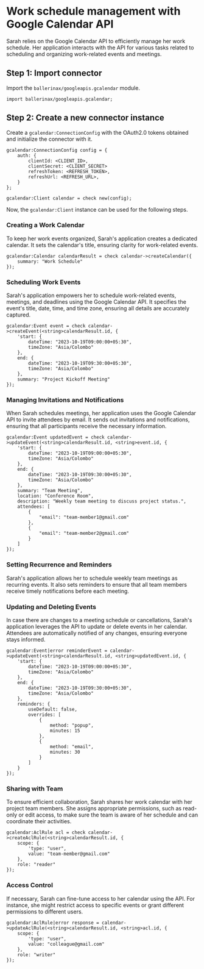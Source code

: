 # Work schedule management with Google Calendar API

Sarah relies on the Google Calendar API to efficiently manage her work schedule. Her application interacts with the API for various tasks related to scheduling and organizing work-related events and meetings.

## Step 1: Import connector

Import the `ballerinax/googleapis.gcalendar` module.

```ballerina
import ballerinax/googleapis.gcalendar;
```

## Step 2: Create a new connector instance

Create a `gcalendar:ConnectionConfig` with the OAuth2.0 tokens obtained and initialize the connector with it.

```ballerina
gcalendar:ConnectionConfig config = {
    auth: {
        clientId: <CLIENT_ID>,
        clientSecret: <CLIENT_SECRET>
        refreshToken: <REFRESH_TOKEN>,
        refreshUrl: <REFRESH_URL>,
    }
};

gcalendar:Client calendar = check new(config);
```

Now, the `gcalendar:Client` instance can be used for the following steps.

### Creating a Work Calendar

To keep her work events organized, Sarah's application creates a dedicated calendar. It sets the calendar's title, ensuring clarity for work-related events.

```ballerina
gcalendar:Calendar calendarResult = check calendar->createCalendar({
    summary: "Work Schedule"
});
```

### Scheduling Work Events

Sarah's application empowers her to schedule work-related events, meetings, and deadlines using the Google Calendar API. It specifies the event's title, date, time, and time zone, ensuring all details are accurately captured.

```ballerina
gcalendar:Event event = check calendar->createEvent(<string>calendarResult.id, {
    'start: {
        dateTime: "2023-10-19T09:00:00+05:30",
        timeZone: "Asia/Colombo"
    },
    end: {
        dateTime: "2023-10-19T09:30:00+05:30",
        timeZone: "Asia/Colombo"
    },
    summary: "Project Kickoff Meeting"
});
```

### Managing Invitations and Notifications

When Sarah schedules meetings, her application uses the Google Calendar API to invite attendees by email. It sends out invitations and notifications, ensuring that all participants receive the necessary information.

```ballerina
gcalendar:Event updatedEvent = check calendar->updateEvent(<string>calendarResult.id, <string>event.id, {
    'start: {
        dateTime: "2023-10-19T09:00:00+05:30",
        timeZone: "Asia/Colombo"
    },
    end: {
        dateTime: "2023-10-19T09:30:00+05:30",
        timeZone: "Asia/Colombo"
    },
    summary: "Team Meeting",
    location: "Conference Room",
    description: "Weekly team meeting to discuss project status.",
    attendees: [
        { 
            "email": "team-member1@gmail.com" 
        },
        { 
            "email": "team-member2@gmail.com" 
        }
    ]
});
```

### Setting Recurrence and Reminders

Sarah's application allows her to schedule weekly team meetings as recurring events. It also sets reminders to ensure that all team members receive timely notifications before each meeting.

### Updating and Deleting Events

In case there are changes to a meeting schedule or cancellations, Sarah's application leverages the API to update or delete events in her calendar. Attendees are automatically notified of any changes, ensuring everyone stays informed.

```ballerina
gcalendar:Event|error reminderEvent = calendar->updateEvent(<string>calendarResult.id, <string>updatedEvent.id, {
    'start: {
        dateTime: "2023-10-19T09:00:00+05:30",
        timeZone: "Asia/Colombo"
    },
    end: {
        dateTime: "2023-10-19T09:30:00+05:30",
        timeZone: "Asia/Colombo"
    },
    reminders: {
        useDefault: false,
        overrides: [
            { 
                method: "popup", 
                minutes: 15 
            },
            { 
                method: "email", 
                minutes: 30 
            }
        ]
    }
});
```

### Sharing with Team

To ensure efficient collaboration, Sarah shares her work calendar with her project team members. She assigns appropriate permissions, such as read-only or edit access, to make sure the team is aware of her schedule and can coordinate their activities.

```ballerina
gcalendar:AclRule acl = check calendar->createAclRule(<string>calendarResult.id, {
    scope: {
        'type: "user",
        value: "team-member@gmail.com"
    },
    role: "reader"
});
```

### Access Control

If necessary, Sarah can fine-tune access to her calendar using the API. For instance, she might restrict access to specific events or grant different permissions to different users.

```ballerina
gcalendar:AclRule|error response = calendar->updateAclRule(<string>calendarResult.id, <string>acl.id, {
    scope: {
        'type: "user",
        value: "colleague@gmail.com"
    },
    role: "writer"
});
```
